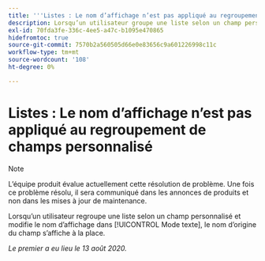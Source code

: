 ```yaml
---
title: '''Listes : Le nom d’affichage n’est pas appliqué au regroupement de champs personnalisés."'
description: Lorsqu’un utilisateur groupe une liste selon un champ personnalisé et modifie le nom d’affichage en mode Texte, le nom d’origine du champ s’affiche à la place.
exl-id: 70fda3fe-336c-4ee5-a47c-b1095e470865
hidefromtoc: true
source-git-commit: 7570b2a560505d66e0e83656c9a601226998c11c
workflow-type: tm+mt
source-wordcount: '108'
ht-degree: 0%

---
```


# Listes : Le nom d’affichage n’est pas appliqué au regroupement de champs personnalisé

>[!NOTE]
>
>L’équipe produit évalue actuellement cette résolution de problème. Une fois ce problème résolu, il sera communiqué dans les annonces de produits et non dans les mises à jour de maintenance.

Lorsqu’un utilisateur regroupe une liste selon un champ personnalisé et modifie le nom d’affichage dans [!UICONTROL Mode texte], le nom d’origine du champ s’affiche à la place.

_Le premier a eu lieu le 13 août 2020._
